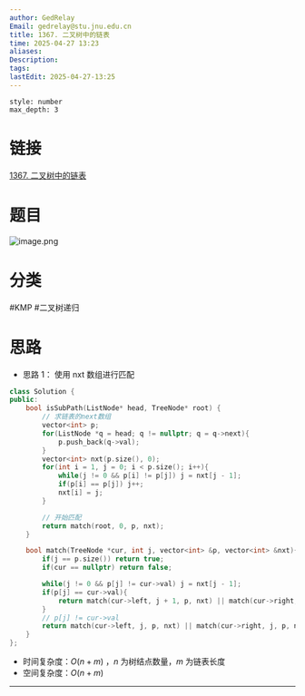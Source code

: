 ```yaml
---
author: GedRelay
Email: gedrelay@stu.jnu.edu.cn
title: 1367. 二叉树中的链表
time: 2025-04-27 13:23
aliases: 
Description: 
tags: 
lastEdit: 2025-04-27-13:25
---
```


```toc
style: number
max_depth: 3
```

# 链接
[1367. 二叉树中的链表](https://leetcode.cn/problems/linked-list-in-binary-tree/) 

# 题目
![image.png](https://ged-pic-bed.oss-cn-guangzhou.aliyuncs.com/img/202504271323530.png)


# 分类
#KMP #二叉树递归 

# 思路
- 思路 1：
使用 nxt 数组进行匹配

```cpp
class Solution {
public:
    bool isSubPath(ListNode* head, TreeNode* root) {
        // 求链表的next数组
        vector<int> p;
        for(ListNode *q = head; q != nullptr; q = q->next){
            p.push_back(q->val);
        }
        vector<int> nxt(p.size(), 0);
        for(int i = 1, j = 0; i < p.size(); i++){
            while(j != 0 && p[i] != p[j]) j = nxt[j - 1];
            if(p[i] == p[j]) j++;
            nxt[i] = j;
        }

        // 开始匹配
        return match(root, 0, p, nxt);
    }

    bool match(TreeNode *cur, int j, vector<int> &p, vector<int> &nxt){
        if(j == p.size()) return true;
        if(cur == nullptr) return false;

        while(j != 0 && p[j] != cur->val) j = nxt[j - 1];
        if(p[j] == cur->val){
            return match(cur->left, j + 1, p, nxt) || match(cur->right, j + 1, p, nxt);
        }
        // p[j] != cur->val
        return match(cur->left, j, p, nxt) || match(cur->right, j, p, nxt);
    }
};
```


- 时间复杂度：${O\left( n+m \right)  }$ ，${n }$ 为树结点数量，${m }$ 为链表长度
- 空间复杂度：${O\left( n+m \right)  }$ 


---

